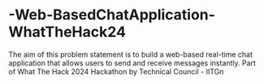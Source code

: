 # -Web-BasedChatApplication-WhatTheHack24
The aim of this problem statement is to build a web-based real-time chat application that allows users to send and receive messages instantly. Part of What The Hack 2024 Hackathon by Technical Council - IITGn 
